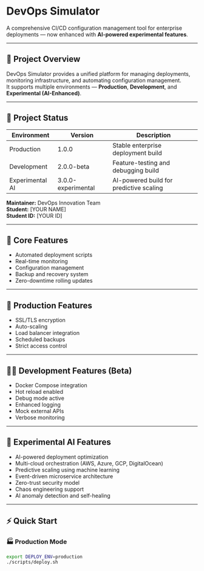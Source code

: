 # DevOps Simulator

A comprehensive CI/CD configuration management tool for enterprise deployments — now enhanced with **AI-powered experimental features**.

---

## 🧩 Project Overview
DevOps Simulator provides a unified platform for managing deployments, monitoring infrastructure, and automating configuration management.  
It supports multiple environments — **Production**, **Development**, and **Experimental (AI-Enhanced)**.

---

## 🚀 Project Status
| Environment     | Version             | Description                              |
|-----------------|--------------------|------------------------------------------|
| Production      | 1.0.0              | Stable enterprise deployment build        |
| Development     | 2.0.0-beta         | Feature-testing and debugging build       |
| Experimental AI | 3.0.0-experimental | AI-powered build for predictive scaling   |

**Maintainer:** DevOps Innovation Team  
**Student:** [YOUR NAME]  
**Student ID:** [YOUR ID]

---

## 🌟 Core Features
- Automated deployment scripts  
- Real-time monitoring  
- Configuration management  
- Backup and recovery system  
- Zero-downtime rolling updates  

---

## 🧱 Production Features
- SSL/TLS encryption  
- Auto-scaling  
- Load balancer integration  
- Scheduled backups  
- Strict access control  

---

## 🧑‍💻 Development Features (Beta)
- Docker Compose integration  
- Hot reload enabled  
- Debug mode active  
- Enhanced logging  
- Mock external APIs  
- Verbose monitoring  

---

## 🤖 Experimental AI Features
- AI-powered deployment optimization  
- Multi-cloud orchestration (AWS, Azure, GCP, DigitalOcean)  
- Predictive scaling using machine learning  
- Event-driven microservice architecture  
- Zero-trust security model  
- Chaos engineering support  
- AI anomaly detection and self-healing  

---

## ⚡ Quick Start

### 🏭 Production Mode
```bash
export DEPLOY_ENV=production
./scripts/deploy.sh

